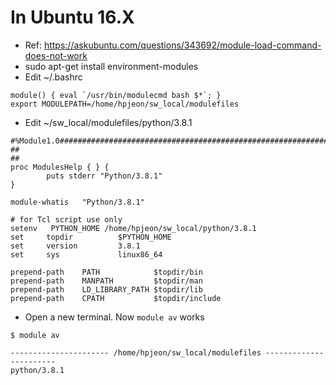 # In Ubuntu 16.X
- Ref: https://askubuntu.com/questions/343692/module-load-command-does-not-work
- sudo apt-get install environment-modules
- Edit ~/.bashrc
```
module() { eval `/usr/bin/modulecmd bash $*`; }
export MODULEPATH=/home/hpjeon/sw_local/modulefiles
```
- Edit ~/sw_local/modulefiles/python/3.8.1
```
#%Module1.0#####################################################################
##
##
proc ModulesHelp { } {
        puts stderr "Python/3.8.1"
}

module-whatis   "Python/3.8.1"

# for Tcl script use only
setenv   PYTHON_HOME /home/hpjeon/sw_local/python/3.8.1
set     topdir          $PYTHON_HOME
set     version         3.8.1
set     sys             linux86_64

prepend-path    PATH            $topdir/bin
prepend-path    MANPATH         $topdir/man
prepend-path    LD_LIBRARY_PATH $topdir/lib
prepend-path    CPATH           $topdir/include
```
- Open a new terminal. Now `module av` works
```
$ module av

---------------------- /home/hpjeon/sw_local/modulefiles -----------------------
python/3.8.1
```
